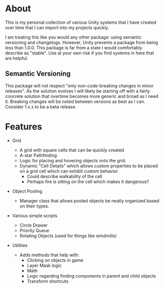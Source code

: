 # About

This is my personal collection of various Unity systems that I have created over time that I can import into my projects quickly.

I am treating this like you would any other package: using semantic versioning and changelogs. However, Unity prevents a package from being less than 1.0.0.
This package is far from a state I would comfortably describe as "stable". Use at your own risk if you find systems in here that are helpful.

## Semantic Versioning

This package will not respect "only non-code-breaking changes in minor releases". As the solution evolves I will likely be starting off with a fairly concrete
solution that overtime becomes more generic and broad as I need it. Breaking changes will be noted between versions as best as I can. Consider 1.x.x to be a beta release.

# Features

- Grid
	- A grid with square cells that can be quickly created
	- A-star Pathfinding
	- Logic for placing and hovering objects onto the grid.
	- Dynamic "Cell Details" which allows custom properties to be placed on a grid cell which can exhibit custom behavior
		- Could describe walkability of the cell
		- Perhaps fire is sitting on the cell which makes it dangerous?

- Object Pooling
	- Manager class that allows pooled objects be neatly organized based on their types.

- Various simple scripts
	- Circle Drawer
	- Priority Queue
	- Rotating Objects (used for things like windmills)

- Utilities
	- Adds methods that help with:
		- Clicking on objects in game
		- Layer Mask logic
		- Math
		- Logic regarding finding components in parent and child objects
		- Transform shortcuts
